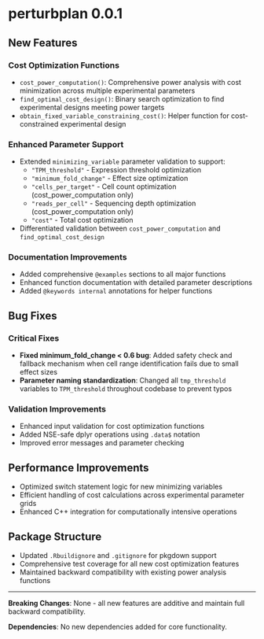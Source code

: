# perturbplan 0.0.1

## New Features

### Cost Optimization Functions
- `cost_power_computation()`: Comprehensive power analysis with cost minimization across multiple experimental parameters
- `find_optimal_cost_design()`: Binary search optimization to find experimental designs meeting power targets
- `obtain_fixed_variable_constraining_cost()`: Helper function for cost-constrained experimental design

### Enhanced Parameter Support
- Extended `minimizing_variable` parameter validation to support:
  - `"TPM_threshold"` - Expression threshold optimization
  - `"minimum_fold_change"` - Effect size optimization
  - `"cells_per_target"` - Cell count optimization (cost_power_computation only)
  - `"reads_per_cell"` - Sequencing depth optimization (cost_power_computation only)
  - `"cost"` - Total cost optimization
- Differentiated validation between `cost_power_computation` and `find_optimal_cost_design`

### Documentation Improvements
- Added comprehensive `@examples` sections to all major functions
- Enhanced function documentation with detailed parameter descriptions
- Added `@keywords internal` annotations for helper functions

## Bug Fixes

### Critical Fixes
- **Fixed minimum_fold_change < 0.6 bug**: Added safety check and fallback mechanism when cell range identification fails due to small effect sizes
- **Parameter naming standardization**: Changed all `tmp_threshold` variables to `TPM_threshold` throughout codebase to prevent typos

### Validation Improvements
- Enhanced input validation for cost optimization functions
- Added NSE-safe dplyr operations using `.data$` notation
- Improved error messages and parameter checking

## Performance Improvements
- Optimized switch statement logic for new minimizing variables
- Efficient handling of cost calculations across experimental parameter grids
- Enhanced C++ integration for computationally intensive operations

## Package Structure
- Updated `.Rbuildignore` and `.gitignore` for pkgdown support
- Comprehensive test coverage for all new cost optimization features
- Maintained backward compatibility with existing power analysis functions

---

**Breaking Changes**: None - all new features are additive and maintain full backward compatibility.

**Dependencies**: No new dependencies added for core functionality.